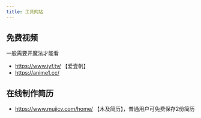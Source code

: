 ```yaml
---
title: 工具网站
---
```


## 免费视频

一般需要开魔法才能看

- https://www.iyf.tv/ 【爱壹帆】
- https://anime1.cc/

## 在线制作简历

- https://www.mujicv.com/home/ 【木及简历】，普通用户可免费保存2份简历
